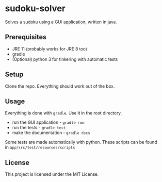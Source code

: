 # sudoku-solver
Solves a sudoku using a GUI application, written in java.

## Prerequisites
* JRE 11 (probably works for JRE 8 too)
* gradle
* (Optional) python 3 for tinkering with automatic tests

## Setup
Clone the repo. Everything should work out of the box.

## Usage
Everything is done with `gradle`. Use it in the root directory.

* run the GUI application - `gradle run`
* run the tests           - `gradle test`
* make the documentation  - `gradle docs`

Some tests are made automatically with python. These scripts
can be found in `app/src/test/resources/scripts`

## License
This project is licensed under the MIT License.
